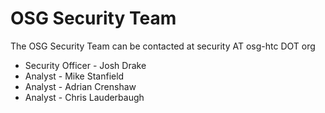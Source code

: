 # OSG Security Team

The OSG Security Team can be contacted at security AT osg-htc DOT org

- Security Officer - Josh Drake
- Analyst - Mike Stanfield
- Analyst - Adrian Crenshaw
- Analyst - Chris Lauderbaugh
